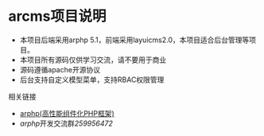 # arcms项目说明
- 本项目后端采用arphp 5.1，前端采用layuicms2.0，本项目适合后台管理等项目。
- 本项目所有源码仅供学习交流，请不要用于商业
- 源码遵循apache开源协议
- 后台支持自定义模型菜单，支持RBAC权限管理

相关链接
- [arphp(高性能组件化PHP框架)](https://github.com/assnr/arphp)
- *arphp*开发交流群*259956472*
